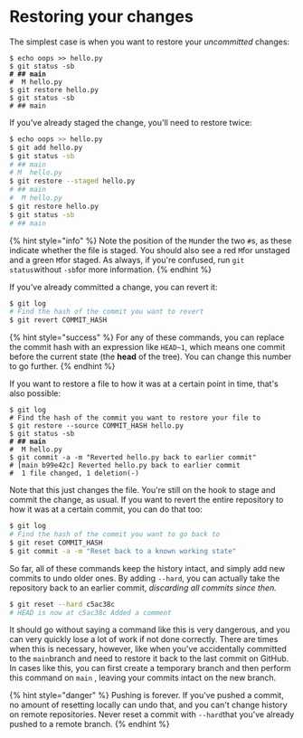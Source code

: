 # Restoring your changes

The simplest case is when you want to restore your _uncommitted_ changes:&#x20;

<pre class="language-bash"><code class="lang-bash">$ echo oops >> hello.py
$ git status -sb
<strong># ## main
</strong>#  M hello.py
$ git restore hello.py
$ git status -sb
# ## main
</code></pre>

If you've already staged the change, you'll need to restore twice:

```bash
$ echo oops >> hello.py
$ git add hello.py
$ git status -sb
# ## main
# M  hello.py
$ git restore --staged hello.py
# ## main
#  M hello.py
$ git restore hello.py
$ git status -sb
# ## main
```

{% hint style="info" %}
Note the position of the `M`under the two `#`s, as these indicate whether the file is staged. You should also see a red `M`for unstaged and a green `M`for staged. As always, if you're confused, run `git status`without `-sb`for more information.
{% endhint %}

If you've already committed a change, you can revert it:&#x20;

```bash
$ git log 
# Find the hash of the commit you want to revert
$ git revert COMMIT_HASH
```

{% hint style="success" %}
For any of these commands, you can replace the commit hash with an expression like `HEAD~1`, which means one commit before the current state (the **head** of the tree). You can change this number to go further.
{% endhint %}

If you want to restore a file to how it was at a certain point in time, that's also possible:

<pre class="language-bash"><code class="lang-bash">$ git log 
# Find the hash of the commit you want to restore your file to
$ git restore --source COMMIT_HASH hello.py
$ git status -sb
<strong># ## main
</strong>#  M hello.py
$ git commit -a -m "Reverted hello.py back to earlier commit"
# [main b99e42c] Reverted hello.py back to earlier commit
#  1 file changed, 1 deletion(-)
</code></pre>

Note that this just changes the file. You're still on the hook to stage and commit the change, as usual. If  you want to revert the entire repository to how it was at a certain commit, you can do that too:&#x20;

```bash
$ git log 
# Find the hash of the commit you want to go back to
$ git reset COMMIT_HASH
$ git commit -a -m "Reset back to a known working state"
```

So far, all of these commands keep the history intact, and simply add new commits to undo older ones. By adding `--hard`, you can actually take the repository back to an earlier commit, _discarding all commits since then._

```bash
$ git reset --hard c5ac38c 
# HEAD is now at c5ac38c Added a comment
```

It should go without saying a command like this is very dangerous, and you can very quickly lose a lot of work if not done correctly. There are times when this is necessary, however, like when you've accidentally committed to the `main`branch and need to restore it back to the last commit on GitHub. In cases like this, you can first create a temporary branch and then perform this command on `main` , leaving your commits intact on the new branch.&#x20;

{% hint style="danger" %}
Pushing is forever. If you've pushed a commit, no amount of resetting locally can undo that, and you can't change history on remote repositories. Never reset a commit with `--hard`that you've already pushed to a remote branch. &#x20;
{% endhint %}

